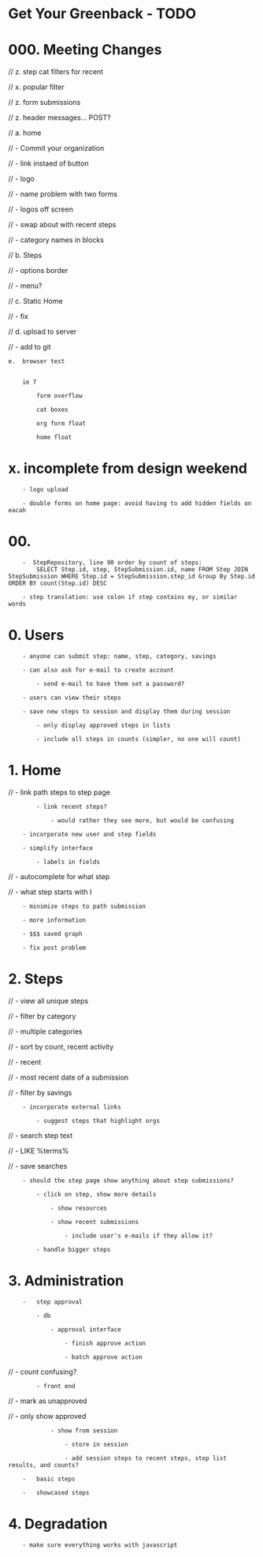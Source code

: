 Get Your Greenback - TODO
=========================


#	000. Meeting Changes

//	z. step cat filters for recent
	
//	x. popular filter

//	z. form submissions
	
		
	
//	z. header messages... POST?

//	a. home

//		- Commit your organization
		
//			- link instaed of button
			
//			- logo
			
//		- name problem with two forms

//		- logos off screen
		
//		- swap about with recent steps
		
//		- category names in blocks
		
	
//	b. Steps
	
//		- options border
		
//		- menu?
		
	
//	c. Static Home
	
//		- fix
		
//	d. upload to server
	
//		- add to git
		
	e.	browser test	
	

		ie 7
		
			form overflow
			
			cat boxes
			
			org form float
			
			home float
	
#	x.	incomplete from design weekend

		- logo upload
		
		- double forms on home page: avoid having to add hidden fields on eacah

#	00.

		-  StepRepository, line 90 order by count of steps:
			SELECT Step.id, step, StepSubmission.id, name FROM Step JOIN StepSubmission WHERE Step.id = StepSubmission.step_id Group By Step.id ORDER BY count(Step.id) DESC
		
		- step translation: use colon if step contains my, or similar words

#	0.	Users
	
		- anyone can submit step: name, step, category, savings
					
		- can also ask for e-mail to create account
		
			- send e-mail to have them set a password?
			
		- users can view their steps
		
		- save new steps to session and display them during session
		
			- only display approved steps in lists
			
			- include all steps in counts (simpler, no one will count)


#	1.	Home
	
//		- link path steps to step page

			- link recent steps?
				
				- would rather they see more, but would be confusing
		
		- incorporate new user and step fields
		
		- simplify interface
		
			- labels in fields
			
//			- autocomplete for what step
			
//			- what step starts with I
		
		- minimize steps to path submission
		
		- more information
		
		- $$$ saved graph
		
		- fix post problem
		
		
#	2.	Steps
	
//		- view all unique steps
		
//			- filter by category
			
//				- multiple categories
			
//			- sort by count, recent activity
			
//				- recent
				
//					- most recent date of a submission
					
//			- filter by savings
			
		- incorporate external links
	
			- suggest steps that highlight orgs
	
//		- search step text
		
//				- LIKE %terms%				
			
//			- save searches
			
		- should the step page show anything about step submissions?
		
			- click on step, show more details
			
				- show resources
				
				- show recent submissions

					- include user's e-mails if they allow it?
			
			- handle bigger steps
		
#	3.	Administration
	
		-	step approval
		
			- db
			
				- approval interface
				
					- finish approve action
					
					- batch approve action
					
//					- count confusing?
				
			- front end
			
//				- mark as unapproved
				
//				- only show approved
				
				- show from session
				
					- store in session
					
					- add session steps to recent steps, step list results, and counts?
		
		-	basic steps
		
		-	showcased steps
		
		
#	4.	Degradation
	
		- make sure everything works with javascript